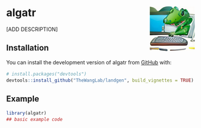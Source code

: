 
<!-- README.md is generated from README.Rmd. Please edit that file -->

# algatr <img src="man/figures/logo.png" align="right" height="120" />

<!-- badges: start -->
<!-- badges: end -->

\[ADD DESCRIPTION\]

## Installation

You can install the development version of algatr from
[GitHub](https://github.com/) with:

``` r
# install.packages("devtools")
devtools::install_github("TheWangLab/landgen", build_vignettes = TRUE)
```

## Example

``` r
library(algatr)
## basic example code
```
